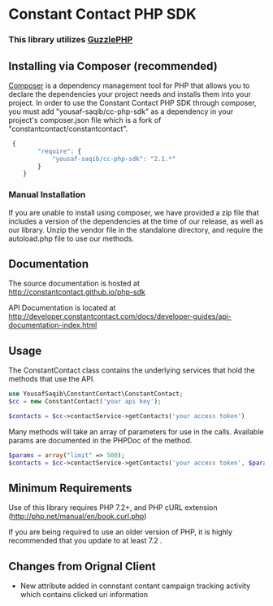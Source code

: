 # Constant Contact PHP SDK

### This library utilizes [GuzzlePHP](http://guzzle.readthedocs.org/)

## Installing via Composer (recommended)

[Composer](https://getcomposer.org/) is a dependency management tool for PHP that allows you to declare the dependencies your project needs and installs them into your project. In order to use the Constant Contact PHP SDK through composer, you must add "yousaf-saqib/cc-php-sdk" as a dependency in your project's composer.json file which is a fork of "constantcontact/constantcontact".
```javascript
 {
        "require": {
            "yousaf-saqib/cc-php-sdk": "2.1.*"
        }
    }
```

### Manual Installation
If you are unable to install using composer, we have provided a zip file that includes a version of the dependencies at the time of our release, as well as our library. Unzip the vendor file in the standalone directory, and require the autoload.php file to use our methods.

## Documentation

The source documentation is hosted at http://constantcontact.github.io/php-sdk

API Documentation is located at http://developer.constantcontact.com/docs/developer-guides/api-documentation-index.html

## Usage
The ConstantContact class contains the underlying services that hold the methods that use the API.
```php
use YousafSaqib\ConstantContact\ConstantContact;
$cc = new ConstantContact('your api key');

$contacts = $cc->contactService->getContacts('your access token')
```

Many methods will take an array of parameters for use in the calls. Available params are documented in the PHPDoc of the method.
```php
$params = array("limit" => 500);
$contacts = $cc->contactService->getContacts('your access token', $params);
```
## Minimum Requirements
Use of this library requires PHP 7.2+, and PHP cURL extension (http://php.net/manual/en/book.curl.php)

If you are being required to use an older version of PHP, it is highly recommended that you update to at least 7.2 .


## Changes from Orignal Client

- New attribute added in connstant contant campaign tracking activity which contains clicked uri information